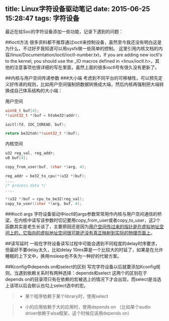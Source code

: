 title: Linux字符设备驱动笔记
date: 2015-06-25 15:28:47
tags: 字符设备
---

最近在给Soc的字符设备添加一些功能，记录下遇到的问题：

##ioctl方法
很多资料都不推荐通过ioctl来控制设备，虽然至今我还没有明白这是为什么，不过好歹我知道可以用sysfs做一些简单的控制。
这里引用内核文档的内容/linux/Documentation/ioctl/ioctl-number.txt，If you are adding new ioctl's to the kernel, you should use the _IO macros defined in <linux/ioctl.h>，其他的注意事项也很详细的写在里面，虽然上面的很多ioctl号有很久没有更新了。

##内核与用户空间传递参数
###大小端
考虑到不同平台的可移植性，可以预先定义好传递的规则，比如用户空间强制把数据转换成大端，然后内核再强制把大端转换成自己体系结构的大小端：

用户空间
```c
uint8_t buf[4];	
*(uint32_t *)buf = htobe32(addr);

ioctl(fd, IOC_IOREAD, buf);

return be32toh(*(uint32_t *)buf);
```
内核空间
```c
u32 reg_val, reg_addr;
u8 buf[4];

copy_from_user(buf, (char *)arg, 4);

reg_addr = be32_to_cpu(*(u32 *)buf);
....
/* process data */
....

*(u32 *)buf = cpu_to_be32(reg_val);
copy_to_user((char *)arg, buf, 4);
```

###ioctl args
字符设备驱动中ioctl的args参数常常用作内核与用户空间通信的桥梁，在内核中读写该参数时切记要用copy_from_user或者copy_to_user，这2个函数其实是老生长谈了，主要原因还是因为[用户空间传过来的指针是在虚拟地址空间上的，它指向的虚拟地址空间很可能还没有真正映射到实际的物理页面上](http://blog.csdn.net/ce123_zhouwei/article/details/8454226)。

##读写延时
一般在字符设备读写过程中可能会遇到不同程度的delay时序要求，但最好不要delay太久，比如delay 10ms算是一个比较大的时延了，如果是在允许睡眠的上下文中，换用msleep也不失为一种好的代替方案。

##Kconfig中depends on和select的区别
写完字符设备以后就要添加Kconfig规则，当遇到依赖关系时有两种选择：depends和select
这两个的区别在于depends on的目录项只有在依赖的宏被选上的情况下才会出现，而select是当选上该项以后会默认也勾上select选中的宏。
>* 某个程序依赖于某个library时，使用select

>* 小的应用依赖于大的应用时，使用depends on
（比如某个audio driver依赖于alsa框架，这个时候应该用depends on）


